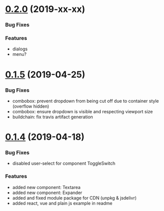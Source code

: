# [0.2.0](https://github.com/orgenic/orgenic-ui/compare/v0.1.5...v0.2.0) (2019-xx-xx)

### Bug Fixes

### Features
* dialogs
* menu?

# [0.1.5](https://github.com/orgenic/orgenic-ui/compare/v0.1.4...v0.1.5) (2019-04-25)

### Bug Fixes
* combobox: prevent dropdown from being cut off due to container style (overflow hidden)
* combobox: ensure dropdown is visible and respecting viewport size
* buildchain: fix travis artifact generation

# [0.1.4](https://github.com/orgenic/orgenic-ui/compare/v0.1.3...v0.1.4) (2019-04-18)

### Bug Fixes
* disabled user-select for component ToggleSwitch

### Features
* added new component: Textarea
* added new component: Expander
* added and fixed module package for CDN (unpkg & jsdelivr)
* added react, vue and plain js example in readme